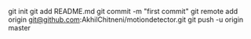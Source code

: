 git init
git add README.md
git commit -m "first commit"
git remote add origin git@github.com:AkhilChitneni/motiondetector.git
git push -u origin master
